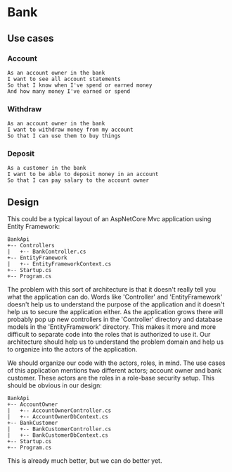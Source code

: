 # Bank
## Use cases
### Account
```
As an account owner in the bank
I want to see all account statements 
So that I know when I've spend or earned money 
And how many money I've earned or spend
```
### Withdraw
```
As an account owner in the bank
I want to withdraw money from my account
So that I can use them to buy things
```
### Deposit
```
As a customer in the bank
I want to be able to deposit money in an account
So that I can pay salary to the account owner 
```

## Design
This could be a typical layout of an AspNetCore Mvc application using Entity Framework:
```
BankApi
+-- Controllers
|   +-- BankController.cs
+-- EntityFramework
|   +-- EntityFrameworkContext.cs
+-- Startup.cs
+-- Program.cs
```
The problem with this sort of architecture is that it doesn't really tell you what the application
can do. Words like 'Controller' and 'EntityFramework' doesn't help us to understand the purpose
of the application and it doesn't help us to secure the application either.
As the application grows there will probably pop up new controllers in the 'Controller' directory
and database models in the 'EntityFramework' directory. This makes it more and more difficult to
separate code into the roles that is authorized to use it. 
Our architecture should help us to understand the problem domain and help us to organize
into the actors of the application.

We should organize our code with the actors, roles, in mind. 
The use cases of this application mentions two different actors; account owner and bank customer.
These actors are the roles in a role-base security setup. This should be obvious in our design: 
```
BankApi
+-- AccountOwner
|   +-- AccountOwnerController.cs
|   +-- AccountOwnerDbContext.cs
+-- BankCustomer
|   +-- BankCustomerController.cs
|   +-- BankCustomerDbContext.cs
+-- Startup.cs
+-- Program.cs
```
This is already much better, but we can do better yet.
